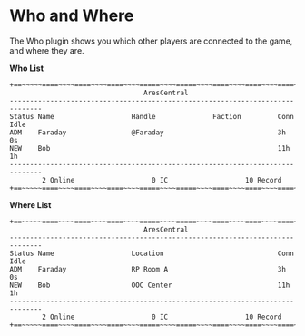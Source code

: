 Who and Where
====

The Who plugin shows you which other players are connected to the game, and where they are.

**Who List**

    +==~~~~~====~~~~====~~~~====~~~~=====~~~~=====~~~~====~~~~====~~~~====~~~~~==+
                                     AresCentral                                  
    ------------------------------------------------------------------------------
    Status Name                   Handle              Faction         Conn   Idle
    ADM    Faraday                @Faraday                            3h     0s    
    NEW    Bob                                                        11h    1h    
    ------------------------------------------------------------------------------
            2 Online                   0 IC                   10 Record        
    +==~~~~~====~~~~====~~~~====~~~~=====~~~~=====~~~~====~~~~====~~~~====~~~~~==+

**Where List**

    +==~~~~~====~~~~====~~~~====~~~~=====~~~~=====~~~~====~~~~====~~~~====~~~~~==+
                                     AresCentral                                  
    ------------------------------------------------------------------------------
    Status Name                   Location                            Conn   Idle
    ADM    Faraday                RP Room A                           3h     0s    
    NEW    Bob                    OOC Center                          11h    1h    
    ------------------------------------------------------------------------------
            2 Online                   0 IC                   10 Record        
    +==~~~~~====~~~~====~~~~====~~~~=====~~~~=====~~~~====~~~~====~~~~====~~~~~==+
